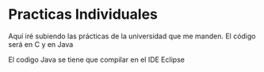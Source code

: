# Practicas Individuales
Aquí iré subiendo las prácticas de la universidad que me manden.
El código será en C y en Java

El codigo Java se tiene que compilar en el IDE Eclipse
